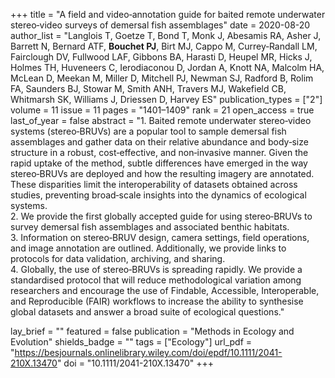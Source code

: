 +++
title = "A field and video‐annotation guide for baited remote underwater stereo‐video surveys of demersal fish assemblages"
date = 2020-08-20
author_list = "Langlois T, Goetze  T, Bond T, Monk J, Abesamis RA, Asher J, Barrett N, Bernard ATF, <b>Bouchet PJ</b>, Birt MJ, Cappo M, Currey‐Randall LM, Fairclough DV, Fullwood LAF, Gibbons BA, Harasti D, Heupel MR, Hicks J, Holmes TH, Huveneers C, Ierodiaconou D, Jordan A, Knott NA, Malcolm HA, McLean D, Meekan M, Miller D, Mitchell PJ, Newman SJ, Radford B, Rolim FA, Saunders BJ, Stowar M, Smith ANH, Travers MJ, Wakefield CB, Whitmarsh SK, Williams J, Driessen D, Harvey ES"
publication_types = ["2"]
volume = 11
issue = 11
pages = "1401–1409"
rank = 21
open_access = true
last_of_year = false
abstract = "1. Baited remote underwater stereo‐video systems (stereo‐BRUVs) are a popular tool to sample demersal fish assemblages and gather data on their relative abundance and body‐size structure in a robust, cost‐effective, and non‐invasive manner. Given the rapid uptake of the method, subtle differences have emerged in the way stereo‐BRUVs are deployed and how the resulting imagery are annotated. These disparities limit the interoperability of datasets obtained across studies, preventing broad‐scale insights into the dynamics of ecological systems. <br>2. We provide the first globally accepted guide for using stereo‐BRUVs to survey demersal fish assemblages and associated benthic habitats. <br>3. Information on stereo‐BRUV design, camera settings, field operations, and image annotation are outlined. Additionally, we provide links to protocols for data validation, archiving, and sharing. <br>4. Globally, the use of stereo‐BRUVs is spreading rapidly. We provide a standardised protocol that will reduce methodological variation among researchers and encourage the use of Findable, Accessible, Interoperable, and Reproducible (FAIR) workflows to increase the ability to synthesise global datasets and answer a broad suite of ecological questions."

lay_brief = "" 
featured = false
publication = "Methods in Ecology and Evolution"
shields_badge = ""
tags = ["Ecology"]
url_pdf = "https://besjournals.onlinelibrary.wiley.com/doi/epdf/10.1111/2041-210X.13470"
doi = "10.1111/2041-210X.13470"
+++

